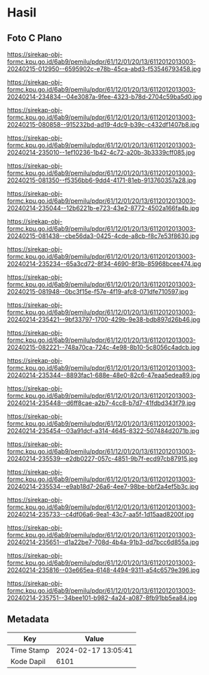 # Hasil

## Foto C Plano

https://sirekap-obj-formc.kpu.go.id/6ab9/pemilu/pdpr/61/12/01/20/13/6112012013003-20240215-012950--6595902c-e78b-45ca-abd3-f53546793458.jpg

https://sirekap-obj-formc.kpu.go.id/6ab9/pemilu/pdpr/61/12/01/20/13/6112012013003-20240214-234834--04e3087a-9fee-4323-b78d-2704c59ba5d0.jpg

https://sirekap-obj-formc.kpu.go.id/6ab9/pemilu/pdpr/61/12/01/20/13/6112012013003-20240215-080858--915232bd-ad19-4dc9-b39c-c432df1407b8.jpg

https://sirekap-obj-formc.kpu.go.id/6ab9/pemilu/pdpr/61/12/01/20/13/6112012013003-20240214-235010--1ef10236-1b42-4c72-a20b-3b3339cff085.jpg

https://sirekap-obj-formc.kpu.go.id/6ab9/pemilu/pdpr/61/12/01/20/13/6112012013003-20240215-081350--f5356bb6-9dd4-4171-81eb-913760357a28.jpg

https://sirekap-obj-formc.kpu.go.id/6ab9/pemilu/pdpr/61/12/01/20/13/6112012013003-20240214-235044--12b6221b-e723-43e2-8772-4502a166fa4b.jpg

https://sirekap-obj-formc.kpu.go.id/6ab9/pemilu/pdpr/61/12/01/20/13/6112012013003-20240215-081438--cbe56da3-0425-4cde-a8cb-f8c7e53f8630.jpg

https://sirekap-obj-formc.kpu.go.id/6ab9/pemilu/pdpr/61/12/01/20/13/6112012013003-20240214-235234--65a3cd72-8f34-4690-8f3b-85968bcee474.jpg

https://sirekap-obj-formc.kpu.go.id/6ab9/pemilu/pdpr/61/12/01/20/13/6112012013003-20240215-081948--0bc3f15e-f57e-4f19-afc8-071dfe710597.jpg

https://sirekap-obj-formc.kpu.go.id/6ab9/pemilu/pdpr/61/12/01/20/13/6112012013003-20240214-235421--9bf33797-1700-429b-9e38-bdb897d26b46.jpg

https://sirekap-obj-formc.kpu.go.id/6ab9/pemilu/pdpr/61/12/01/20/13/6112012013003-20240215-082221--748a70ca-724c-4e98-8b10-5c8056c4adcb.jpg

https://sirekap-obj-formc.kpu.go.id/6ab9/pemilu/pdpr/61/12/01/20/13/6112012013003-20240214-235344--8893fac1-688e-48e0-82c6-47eaa5edea89.jpg

https://sirekap-obj-formc.kpu.go.id/6ab9/pemilu/pdpr/61/12/01/20/13/6112012013003-20240214-235448--d6ff8cae-a2b7-4cc8-b7d7-41fdbd343f79.jpg

https://sirekap-obj-formc.kpu.go.id/6ab9/pemilu/pdpr/61/12/01/20/13/6112012013003-20240214-235454--03a91dcf-a314-4645-8322-507484d2071b.jpg

https://sirekap-obj-formc.kpu.go.id/6ab9/pemilu/pdpr/61/12/01/20/13/6112012013003-20240214-235539--e2db0227-057c-4851-9b7f-ecd97cb87915.jpg

https://sirekap-obj-formc.kpu.go.id/6ab9/pemilu/pdpr/61/12/01/20/13/6112012013003-20240214-235534--e9ab18d7-26a6-4ee7-98be-bbf2a4ef5b3c.jpg

https://sirekap-obj-formc.kpu.go.id/6ab9/pemilu/pdpr/61/12/01/20/13/6112012013003-20240214-235733--c4df06a6-9ea1-43c7-aa5f-1d15aad8200f.jpg

https://sirekap-obj-formc.kpu.go.id/6ab9/pemilu/pdpr/61/12/01/20/13/6112012013003-20240214-235651--d1a22be7-708d-4b4a-91b3-dd7bcc6d855a.jpg

https://sirekap-obj-formc.kpu.go.id/6ab9/pemilu/pdpr/61/12/01/20/13/6112012013003-20240214-235816--03e665ea-6148-4494-9311-a54c6579e396.jpg

https://sirekap-obj-formc.kpu.go.id/6ab9/pemilu/pdpr/61/12/01/20/13/6112012013003-20240214-235751--34bee101-b982-4a24-a087-8fb91bb5ea84.jpg


## Metadata

| Key        | Value               |
| ---------- | ------------------- |
| Time Stamp | 2024-02-17 13:05:41 |
| Kode Dapil | 6101                |



